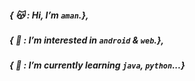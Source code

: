 ##### { 😽 : Hi, I’m *`aman`*.},
##### { 💛 : I’m interested in `android` & `web`.},
##### { 🌟 : I’m currently learning `java`, `python`...}
